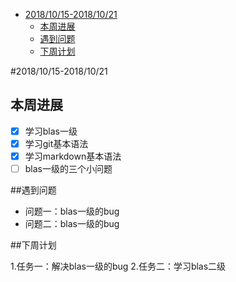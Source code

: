 ﻿- [2018/10/15-2018/10/21](#20181015-20181021)
    - [本周进展](##本周进展)
    - [遇到问题](##遇到问题)
    - [下周计划](##下周计划)


#2018/10/15-2018/10/21
## 本周进展

- [x] 学习blas一级
- [x] 学习git基本语法
- [x] 学习markdown基本语法
- [ ] blas一级的三个小问题

##遇到问题
* 问题一：blas一级的bug
* 问题二：blas一级的bug

##下周计划

1.任务一：解决blas一级的bug
2.任务二：学习blas二级



